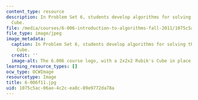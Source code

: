 ```yaml
---
content_type: resource
description: In Problem Set 6, students develop algorithms for solving the 2x2x2 Rubik's
  Cube.
file: /media/courses/6-006-introduction-to-algorithms-fall-2011/1075c5ac06ae4c2cea8c89e9772da78a_6-006f11.jpg
file_type: image/jpeg
image_metadata:
  caption: In Problem Set 6, students develop algorithms for solving the 2x2x2 Rubik's
    Cube.
  credit: ''
  image-alt: The 6.006 course logo, with a 2x2x2 Rubik's Cube in place of each zero.
learning_resource_types: []
ocw_type: OCWImage
resourcetype: Image
title: 6-006f11.jpg
uid: 1075c5ac-06ae-4c2c-ea8c-89e9772da78a
---
```

